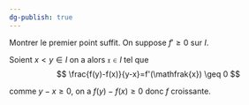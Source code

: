 ```yaml
---
dg-publish: true
---
```


Montrer le premier point suffit. On suppose $f' \geq 0$ sur $I$.

Soient $x<y \in I$ on a alors $\mathfrak{x}\in I$ tel que
$$
\frac{f(y)-f(x)}{y-x}=f'(\mathfrak{x}) \geq 0
$$

comme $y-x \geq 0$, on a $f(y)-f(x)\geq 0$ donc $f$ croissante.
